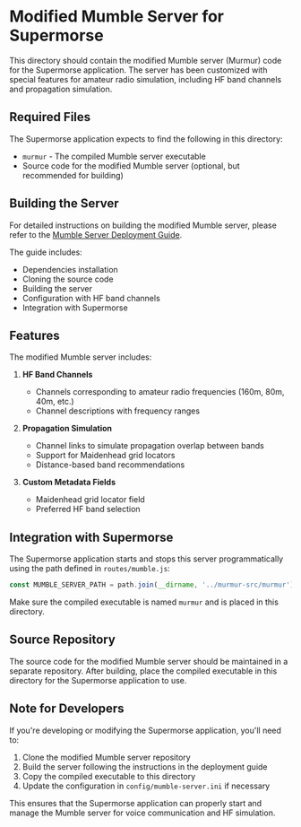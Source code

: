 # Modified Mumble Server for Supermorse

This directory should contain the modified Mumble server (Murmur) code for the Supermorse application. The server has been customized with special features for amateur radio simulation, including HF band channels and propagation simulation.

## Required Files

The Supermorse application expects to find the following in this directory:

- `murmur` - The compiled Mumble server executable
- Source code for the modified Mumble server (optional, but recommended for building)

## Building the Server

For detailed instructions on building the modified Mumble server, please refer to the [Mumble Server Deployment Guide](../docs/mumble-server-setup.md).

The guide includes:
- Dependencies installation
- Cloning the source code
- Building the server
- Configuration with HF band channels
- Integration with Supermorse

## Features

The modified Mumble server includes:

1. **HF Band Channels**
   - Channels corresponding to amateur radio frequencies (160m, 80m, 40m, etc.)
   - Channel descriptions with frequency ranges

2. **Propagation Simulation**
   - Channel links to simulate propagation overlap between bands
   - Support for Maidenhead grid locators
   - Distance-based band recommendations

3. **Custom Metadata Fields**
   - Maidenhead grid locator field
   - Preferred HF band selection

## Integration with Supermorse

The Supermorse application starts and stops this server programmatically using the path defined in `routes/mumble.js`:

```javascript
const MUMBLE_SERVER_PATH = path.join(__dirname, '../murmur-src/murmur');
```

Make sure the compiled executable is named `murmur` and is placed in this directory.

## Source Repository

The source code for the modified Mumble server should be maintained in a separate repository. After building, place the compiled executable in this directory for the Supermorse application to use.

## Note for Developers

If you're developing or modifying the Supermorse application, you'll need to:

1. Clone the modified Mumble server repository
2. Build the server following the instructions in the deployment guide
3. Copy the compiled executable to this directory
4. Update the configuration in `config/mumble-server.ini` if necessary

This ensures that the Supermorse application can properly start and manage the Mumble server for voice communication and HF simulation.